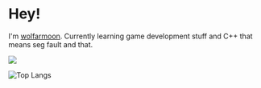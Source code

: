 # Hey!

I'm [wolfarmoon](https://wolfarmoon.dev). Currently learning game development stuff and C++ that means seg fault and that.

![](https://komarev.com/ghpvc/?username=wolfarmoon&style=flat-square)

![Top Langs](https://github-readme-stats.vercel.app/api/top-langs/?username=wolfarmoon&hide_progress=false)

